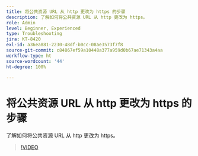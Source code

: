 ```yaml
---
title: 将公共资源 URL 从 http 更改为 https 的步骤
description: 了解如何将公共资源 URL 从 http 更改为 https。
role: Admin
level: Beginner, Experienced
type: Troubleshooting
jira: KT-8420
exl-id: a36ea881-2230-48df-b0cc-08ae3573f7f8
source-git-commit: c84867ef59a10448a377a959d0b67ae71343a4aa
workflow-type: ht
source-wordcount: '44'
ht-degree: 100%

---
```


# 将公共资源 URL 从 http 更改为 https 的步骤

了解如何将公共资源 URL 从 http 更改为 https。

>[!VIDEO](https://video.tv.adobe.com/v/335973?quality=12&learn=on)
